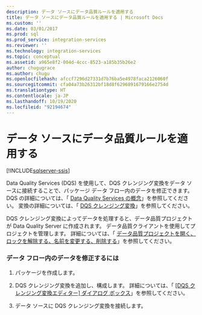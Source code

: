 ```yaml
---
description: データ ソースにデータ品質ルールを適用する
title: データ ソースにデータ品質ルールを適用する | Microsoft Docs
ms.custom: ''
ms.date: 03/01/2017
ms.prod: sql
ms.prod_service: integration-services
ms.reviewer: ''
ms.technology: integration-services
ms.topic: conceptual
ms.assetid: a965e8f2-004d-4ccc-8523-a185b35b26e2
author: chugugrace
ms.author: chugu
ms.openlocfilehash: afccf7296d27331d7b76ba5e4978faca2126060f
ms.sourcegitcommit: cfa04a73b26312bf18d8f6296891679166e2754d
ms.translationtype: HT
ms.contentlocale: ja-JP
ms.lasthandoff: 10/19/2020
ms.locfileid: "92194674"
---
```

# <a name="apply-data-quality-rules-to-data-source"></a>データ ソースにデータ品質ルールを適用する

[!INCLUDE[sqlserver-ssis](../../../includes/applies-to-version/sqlserver-ssis.md)]


  Data Quality Services (DQS) を使用して、DQS クレンジング変換をデータ ソースに接続することで、パッケージ データ フロー内のデータを修正できます。 DQS の詳細については、「 [Data Quality Services の概念](../../../data-quality-services/data-quality-services-concepts.md)」を参照してください。 変換の詳細については、「 [DQS クレンジング変換](../../../integration-services/data-flow/transformations/dqs-cleansing-transformation.md)」を参照してください。  
  
 DQS クレンジング変換によってデータを処理すると、データ品質プロジェクトが Data Quality Server に作成されます。 データ品質クライアントを使用してプロジェクトを管理します。 詳細については、「 [データ品質プロジェクトを開く、ロックを解除する、名前を変更する、削除する](../../../data-quality-services/open-unlock-rename-and-delete-a-data-quality-project.md)」を参照してください。  
  
### <a name="to-correct-data-in-the-data-flow"></a>データ フロー内のデータを修正するには  
  
1.  パッケージを作成します。  
  
2.  DQS クレンジング変換を追加し、構成します。 詳細については、「 [[DQS クレンジング変換エディター] ダイアログ ボックス](./dqs-cleansing-transformation.md)」を参照してください。  
  
3.  データ ソースに DQS クレンジング変換を接続します。  
  
